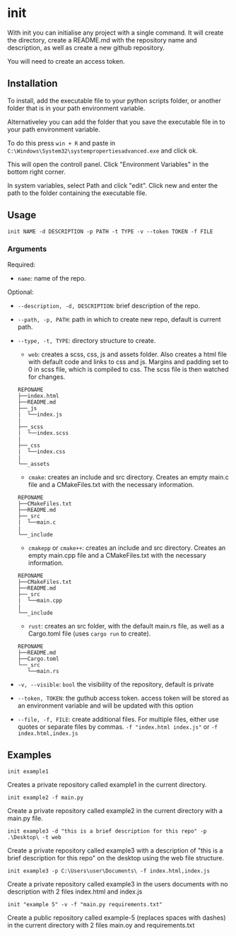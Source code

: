 # init
With init you can initialise any project with a single command. It will create the directory, create a README.md with the repository name and description, as well as create a new github repository.

You will need to create an access token.

## Installation
To install, add the executable file to your python scripts folder, or another folder that is in your path environment variable.

Alternativeley you can add the folder that you save the executable file in to your path environment variable.

To do this press `win + R` and paste in `C:\Windows\System32\systempropertiesadvanced.exe` and click ok.

This will open the controll panel. Click "Environment Variables" in the bottom right corner.

In system variables, select Path and click "edit". Click new and enter the path to the folder containing the executable file.

## Usage
```init NAME -d DESCRIPTION -p PATH -t TYPE -v --token TOKEN -f FILE```

### Arguments
Required:
- `name`: name of the repo.

Optional:
- `--description, -d, DESCRIPTION`: brief description of the repo.
- `--path, -p, PATH`: path in which to create new repo, default is current path.
-  `--type, -t, TYPE`: directory structure to create.

    - `web`: creates a scss, css, js and assets folder. Also creates a html file with default code and links to css and js. Margins and padding set to 0 in scss file, which is compiled to css. The scss file is then watched for changes.
    ```
    REPONAME
    ├──index.html
    ├──README.md
    ├──_js
    |  └──index.js
    |
    ├──_scss
    |  └──index.scss
    |
    ├──_css
    |  └──index.css
    |
    └──_assets
    ```
    - `cmake`: creates an include and src directory. Creates an empty main.c file and a CMakeFiles.txt with the necessary information.
    ```
    REPONAME
    ├──CMakeFiles.txt
    ├──README.md
    ├──_src
    |  └──main.c
    |
    └──_include
    ```

    - `cmakepp` or `cmake++`: creates an include and src directory. Creates an empty main.cpp file and a CMakeFiles.txt with the necessary information.
    ```
    REPONAME
    ├──CMakeFiles.txt
    ├──README.md
    ├──_src
    |  └──main.cpp
    |
    └──_include
    ```

    - `rust`: creates an src folder, with the default main.rs file, as well as a Cargo.toml file (uses `cargo run` to create).
    ```
    REPONAME
    ├──README.md
    ├──Cargo.toml
    └──_src
       └──main.rs
    ```

-  `-v, --visible`: `bool` the visibility of the repository, default is private
-  `--token, TOKEN`: the guthub access token. access token will be stored as an environment variable and will be updated with this option
- `--file, -f, FILE`: create additional files. For multiple files, either use quotes or separate files by commas. `-f "index.html index.js"` or `-f index.html,index.js`

## Examples
`init example1`

Creates a private repository called example1 in the current directory.

`init example2 -f main.py`

Create a private repository called example2 in the current directory with a main.py file.

`init example3 -d "this is a brief description for this repo" -p .\Desktop\ -t web`

Create a private repository called example3 with a description of "this is a brief description for this repo" on the desktop using the web file structure.

`init example3 -p C:\Users\user\Documents\ -f index.html,index.js`

Create a private repository called example3 in the users documents with no description with 2 files index.html and index.js

`init "example 5" -v -f "main.py requirements.txt"`

Create a public repository called example-5 (replaces spaces with dashes) in the current directory with 2 files main.oy and requirements.txt
